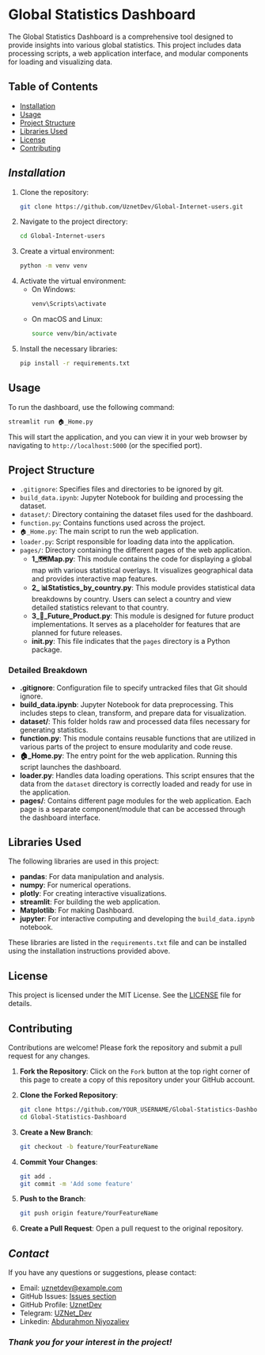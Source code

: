 # Global Statistics Dashboard

The Global Statistics Dashboard is a comprehensive tool designed to provide insights into various global statistics. This project includes data processing scripts, a web application interface, and modular components for loading and visualizing data.

## Table of Contents

- [Installation](#installation)
- [Usage](#usage)
- [Project Structure](#project-structure)
- [Libraries Used](#libraries-used)
- [License](#license)
- [Contributing](#contributing)

## <i>Installation</i>

1. Clone the repository:
   ```sh
   git clone https://github.com/UznetDev/Global-Internet-users.git
   ```
2. Navigate to the project directory:
   ```sh
   cd Global-Internet-users
   ```
3. Create a virtual environment:
   ```sh
   python -m venv venv
   ```
4. Activate the virtual environment:
   - On Windows:
     ```sh
     venv\Scripts\activate
     ```
   - On macOS and Linux:
     ```sh
     source venv/bin/activate
     ```
5. Install the necessary libraries:
   ```sh
   pip install -r requirements.txt
   ```
## Usage

To run the dashboard, use the following command:
```bash
streamlit run 🏠_Home.py
```

This will start the application, and you can view it in your web browser by navigating to `http://localhost:5000` (or the specified port).

## Project Structure

- `.gitignore`: Specifies files and directories to be ignored by git.
- `build_data.ipynb`: Jupyter Notebook for building and processing the dataset.
- `dataset/`: Directory containing the dataset files used for the dashboard.
- `function.py`: Contains functions used across the project.
- `🏠_Home.py`: The main script to run the web application.
- `loader.py`: Script responsible for loading data into the application.
- `pages/`: Directory containing the different pages of the web application.
    - **1_🗺️Map.py**: This module contains the code for displaying a global map with various statistical overlays. It visualizes geographical data and provides interactive map features.
    - **2_ 📊Statistics_by_country.py**: This module provides statistical data breakdowns by country. Users can select a country and view detailed statistics relevant to that country.
    - **3_🎯_Future_Product.py**: This module is designed for future product implementations. It serves as a placeholder for features that are planned for future releases.
    - **__init__.py**: This file indicates that the `pages` directory is a Python package.


### Detailed Breakdown

- **.gitignore**: Configuration file to specify untracked files that Git should ignore.
- **build_data.ipynb**: Jupyter Notebook for data preprocessing. This includes steps to clean, transform, and prepare data for visualization.
- **dataset/**: This folder holds raw and processed data files necessary for generating statistics.
- **function.py**: This module contains reusable functions that are utilized in various parts of the project to ensure modularity and code reuse.
- **🏠_Home.py**: The entry point for the web application. Running this script launches the dashboard.
- **loader.py**: Handles data loading operations. This script ensures that the data from the `dataset` directory is correctly loaded and ready for use in the application.
- **pages/**: Contains different page modules for the web application. Each page is a separate component/module that can be accessed through the dashboard interface.

## Libraries Used

The following libraries are used in this project:

- **pandas**: For data manipulation and analysis.
- **numpy**: For numerical operations.
- **plotly**: For creating interactive visualizations.
- **streamlit**: For building the web application.
- **Matplotlib**: For making Dashboard.
- **jupyter**: For interactive computing and developing the `build_data.ipynb` notebook.

These libraries are listed in the `requirements.txt` file and can be installed using the installation instructions provided above.

## License

This project is licensed under the MIT License. See the [LICENSE](LICENSE) file for details.

## Contributing

Contributions are welcome! Please fork the repository and submit a pull request for any changes.

1. **Fork the Repository**:
    Click on the `Fork` button at the top right corner of this page to create a copy of this repository under your GitHub account.

2. **Clone the Forked Repository**:
    ```bash
    git clone https://github.com/YOUR_USERNAME/Global-Statistics-Dashboard.git
    cd Global-Statistics-Dashboard
    ```

3. **Create a New Branch**:
    ```bash
    git checkout -b feature/YourFeatureName
    ```

4. **Commit Your Changes**:
    ```bash
    git add .
    git commit -m 'Add some feature'
    ```

5. **Push to the Branch**:
    ```bash
    git push origin feature/YourFeatureName
    ```

6. **Create a Pull Request**:
    Open a pull request to the original repository.

## <i>Contact</i>

If you have any questions or suggestions, please contact:
- Email: uznetdev@example.com
- GitHub Issues: [Issues section](https://github.com/UznetDev/Global-Statistics-Dashboard/issues)
- GitHub Profile: [UznetDev](https://github.com/UznetDev/)
- Telegram: [UZNet_Dev](https://t.me/UZNet_Dev)
- Linkedin: [Abdurahmon Niyozaliev](https://www.linkedin.com/in/abdurakhmon-niyozaliyev-%F0%9F%87%B5%F0%9F%87%B8-66545222a/)


### <i>Thank you for your interest in the project!</i>